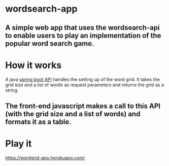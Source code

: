 # wordsearch-app
A simple web app that uses the wordsearch-api to enable users to play an implementation of the popular word search game. 
---
# How it works
A java [spring boot API](https://github.com/b1llyjon3s/wordsearch-api) handles the setting up of the word grid. It takes the grid size and a list of words as request parameters and returns the grid as a string.

The front-end javascript makes a call to this API (with the grid size and a list of words) and formats it as a table.
---
# Play it
https://wordgrid-app.herokuapp.com/
